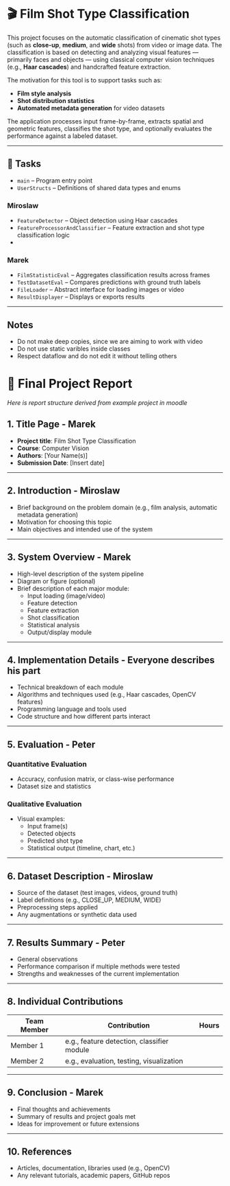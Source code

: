 # 🎬 Film Shot Type Classification

This project focuses on the automatic classification of cinematic shot types (such as **close-up**, **medium**, and **wide** shots) from video or image data. The classification is based on detecting and analyzing visual features — primarily faces and objects — using classical computer vision techniques (e.g., **Haar cascades**) and handcrafted feature extraction.

The motivation for this tool is to support tasks such as:
- **Film style analysis**
- **Shot distribution statistics**
- **Automated metadata generation** for video datasets

The application processes input frame-by-frame, extracts spatial and geometric features, classifies the shot type, and optionally evaluates the performance against a labeled dataset.

---

## 📂 Tasks
- `main` – Program entry point 
- `UserStructs` – Definitions of shared data types and enums

### Miroslaw
- `FeatureDetector` – Object detection using Haar cascades  
- `FeatureProcessorAndClassifier` – Feature extraction and shot type classification logic  
-

### Marek 
- `FilmStatisticEval` – Aggregates classification results across frames  
- `TestDatasetEval` – Compares predictions with ground truth labels
- `FileLoader` – Abstract interface for loading images or video  
- `ResultDisplayer` – Displays or exports results    

---
## Notes
- Do not make deep copies, since we are aiming to work with video
- Do not use static varibles inside classes
- Respect dataflow and do not edit it without telling others

# 📄 Final Project Report 
*Here is report structure derived from example project in moodle*

## 1. Title Page - Marek
- **Project title**: Film Shot Type Classification  
- **Course**: Computer Vision  
- **Authors**: [Your Name(s)]  
- **Submission Date**: [Insert date]  

---

## 2. Introduction - Miroslaw
- Brief background on the problem domain (e.g., film analysis, automatic metadata generation)  
- Motivation for choosing this topic  
- Main objectives and intended use of the system  

---

## 3. System Overview - Marek
- High-level description of the system pipeline  
- Diagram or figure (optional)  
- Brief description of each major module:
  - Input loading (image/video)
  - Feature detection
  - Feature extraction
  - Shot classification
  - Statistical analysis
  - Output/display module

---

## 4. Implementation Details - Everyone describes his part
- Technical breakdown of each module  
- Algorithms and techniques used (e.g., Haar cascades, OpenCV features)  
- Programming language and tools used  
- Code structure and how different parts interact  

---

## 5. Evaluation - Peter

### Quantitative Evaluation
- Accuracy, confusion matrix, or class-wise performance  
- Dataset size and statistics  

### Qualitative Evaluation
- Visual examples:
  - Input frame(s)
  - Detected objects
  - Predicted shot type
  - Statistical output (timeline, chart, etc.)

---

## 6. Dataset Description - Miroslaw
- Source of the dataset (test images, videos, ground truth)  
- Label definitions (e.g., CLOSE_UP, MEDIUM, WIDE)  
- Preprocessing steps applied  
- Any augmentations or synthetic data used  

---

## 7. Results Summary - Peter
- General observations  
- Performance comparison if multiple methods were tested  
- Strengths and weaknesses of the current implementation  

---

## 8. Individual Contributions

| Team Member | Contribution                                  | Hours  |
|-------------|-----------------------------------------------|--------|
| Member 1    | e.g., feature detection, classifier module    |        |
| Member 2    | e.g., evaluation, testing, visualization      |        |

---

## 9. Conclusion - Marek
- Final thoughts and achievements  
- Summary of results and project goals met  
- Ideas for improvement or future extensions  

---

## 10. References
- Articles, documentation, libraries used (e.g., OpenCV)  
- Any relevant tutorials, academic papers, GitHub repos  
